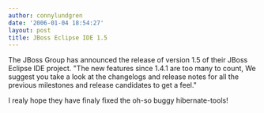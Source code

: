 ```yaml
---
author: connylundgren
date: '2006-01-04 18:54:27'
layout: post
title: JBoss Eclipse IDE 1.5
---
```


The JBoss Group has announced the release of version 1.5 of their JBoss
Eclipse IDE project. "The new features since 1.4.1 are too many to count, We
suggest you take a look at the changelogs and release notes for all the
previous milestones and release candidates to get a feel."

I realy hope they have finaly fixed the oh-so buggy hibernate-tools!


